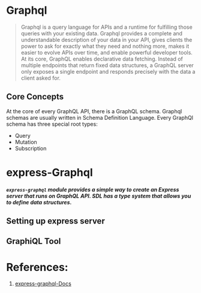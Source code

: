 # Graphql
  > Graphql is a query language for APIs and a runtime for fulfilling those queries with your existing data. Graphql provides a complete and understandable description of your data in your     API, gives clients the power to ask for exactly what they need and nothing more, makes it easier to evolve APIs over time, and enable powerful developer tools.
  > At its core, GraphQL enables declarative data fetching. Instead of multiple endpoints that return fixed data structures, a GraphQL server only exposes a single endpoint and responds precisely with the data a client asked for.
 
## Core Concepts
 At the core of every GraphQL API, there is a GraphQL schema. 
 Graphql schemas are usually written in Schema Definition Language. Every GraphQl schema has three special root types: 
 - Query 
 - Mutation 
 - Subscription
 
# express-Graphql
##### `express-graphql` module provides a simple way to create an Express server that runs on GraphQL API. SDL has a type system that allows you to define data structures.

## Setting up express server

## GraphiQL Tool

# References:
1. [express-graphql-Docs](https://graphql.org/graphql-js/express-graphql/)

